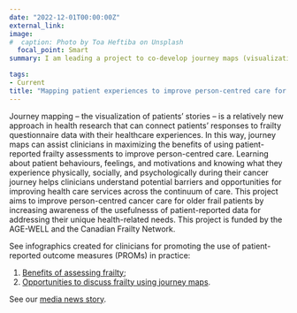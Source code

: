 ```yaml
---
date: "2022-12-01T00:00:00Z"
external_link: 
image:
#  caption: Photo by Toa Heftiba on Unsplash
  focal_point: Smart
summary: I am leading a project to co-develop journey maps (visualization of patients' stories) to connect patient-reported frailty data with patients' healthcare experiences. The journey maps will be used as educational tools to assist clinicians in using patient-reported frailty assessments for improving person-centred care. 

tags:
- Current
title: "Mapping patient experiences to improve person-centred care for older adults with cancer"
---
```


Journey mapping – the visualization of patients’ stories – is a relatively new approach in health research that can connect patients’ responses to frailty questionnaire data with their healthcare experiences. In this way, journey maps can assist clinicians in maximizing the benefits of using patient-reported frailty assessments to improve person-centred care. Learning about patient behaviours, feelings, and motivations and knowing what they experience physically, socially, and psychologically during their cancer journey helps clinicians understand potential barriers and opportunities for improving health care services across the continuum of care. This project aims to improve person-centred cancer care for older frail patients by increasing awareness of the usefulnesss of patient-reported data for addressing their unique health-related needs. This project is funded by the AGE-WELL and the Canadian Frailty Network. 

See infographics created for clinicians for promoting the use of patient-reported outcome measures (PROMs) in practice: 
1) [Benefits of assessing frailty](https://www.canva.com/design/DAGB4ioIzB8/p6IFyLvjtFcAVPBaeaNy-A/view?utm_content=DAGB4ioIzB8&utm_campaign=designshare&utm_medium=link&utm_source=editor); 
2) [Opportunities to discuss frailty using journey maps](https://www.canva.com/design/DAGSE9skXqs/pBOWc_eiCSJoBLH9Gqhtmg/view?utm_content=DAGSE9skXqs&utm_campaign=designshare&utm_medium=link&utm_source=editor). 

See our [media news story](https://agewell-nce.ca/archives/15935). 
